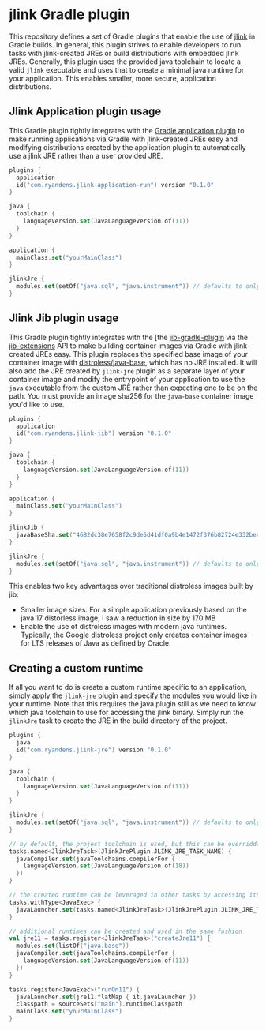# jlink Gradle plugin

This repository defines a set of Gradle plugins that enable the use of [jlink](TODO) in Gradle builds. In general,
this plugin strives to enable developers to run tasks with jlink-created JREs or build distributions with embedded jlink
JREs. Generally, this plugin uses the provided java toolchain to locate a valid `jlink` executable and uses that to 
create a minimal java runtime for your application. This enables smaller, more secure, application distributions. 

## Jlink Application plugin usage

This Gradle plugin tightly integrates with the [Gradle application plugin](https://docs.gradle.org/current/userguide/application_plugin.html)
to make running applications via Gradle with jlink-created JREs easy and modifying distributions created by the application
plugin to automatically use a jlink JRE rather than a user provided JRE.

```kotlin
plugins {
  application
  id("com.ryandens.jlink-application-run") version "0.1.0"
}

java {
  toolchain {
    languageVersion.set(JavaLanguageVersion.of(11))
  }
}

application {
  mainClass.set("yourMainClass")
}

jlinkJre {
  modules.set(setOf("java.sql", "java.instrument")) // defaults to only java.base
}

```

## Jlink Jib plugin usage

This Gradle plugin tightly integrates with the [the [jib-gradle-plugin](https://github.com/GoogleContainerTools/jib/tree/master/jib-gradle-plugin)
via the [jib-extensions](https://github.com/GoogleContainerTools/jib-extensions) API to make building container images 
via Gradle with jlink-created JREs easy. This plugin replaces the specified base image of your container image with
[distroless/java-base](https://console.cloud.google.com/gcr/images/distroless/global/java-base), which has no JRE
installed. It will also add the JRE created by `jlink-jre` plugin as a separate layer of your container image and modify
the entrypoint of your application to use the `java` executable from the custom JRE rather than expecting one to be on
the path. You must provide an image sha256 for the `java-base` container image you'd like to use.


```kotlin
plugins {
  application
  id("com.ryandens.jlink-jib") version "0.1.0"
}

java {
  toolchain {
    languageVersion.set(JavaLanguageVersion.of(11))
  }
}

application {
  mainClass.set("yourMainClass")
}

jlinkJib {
  javaBaseSha.set("4682dc38e7658f2c9de5d41df0a9b4e1472f376b82724e332bea91de33a83fbf")
}

jlinkJre {
  modules.set(setOf("java.sql", "java.instrument")) // defaults to only java.base
}

```

This enables two key advantages over traditional distroless images built by jib:
- Smaller image sizes. For a simple application previously based on the java 17 distorless image, I saw a reduction in size by 170 MB
- Enable the use of distroless images with modern java runtimes. Typically, the Google distroless project only creates container images for LTS releases of Java as defined by Oracle. 

## Creating a custom runtime

If all you want to do is create a custom runtime specific to an application, simply apply the `jlink-jre` plugin and 
specify the modules you would like in your runtime. Note that this requires the java plugin still as we need to know 
which java toolchain to use for accessing the jlink binary. Simply run the `jlinkJre` task to create the JRE in the 
build directory of the project.

```kotlin
plugins {
  java
  id("com.ryandens.jlink-jre") version "0.1.0"
}

java {
  toolchain {
    languageVersion.set(JavaLanguageVersion.of(11))
  }
}

jlinkJre {
  modules.set(setOf("java.sql", "java.instrument")) // defaults to only java.base
}

// by default, the project toolchain is used, but this can be overridden at the task level
tasks.named<JlinkJreTask>(JlinkJrePlugin.JLINK_JRE_TASK_NAME) {
  javaCompiler.set(javaToolchains.compilerFor {
    languageVersion.set(JavaLanguageVersion.of(18))
  })
}

// the created runtime can be leveraged in other tasks by accessing its custom java launcher
tasks.withType<JavaExec> {
  javaLauncher.set(tasks.named<JlinkJreTask>(JlinkJrePlugin.JLINK_JRE_TASK_NAME).flatMap { it.javaLauncher })
}

// additional runtimes can be created and used in the same fashion
val jre11 = tasks.register<JlinkJreTask>("createJre11") {
  modules.set(listOf("java.base"))
  javaCompiler.set(javaToolchains.compilerFor {
    languageVersion.set(JavaLanguageVersion.of(11))
  })
}

tasks.register<JavaExec>("runOn11") {
  javaLauncher.set(jre11.flatMap { it.javaLauncher })
  classpath = sourceSets["main"].runtimeClasspath
  mainClass.set("yourMainClass")
}

```
